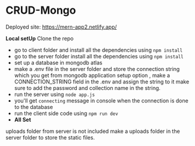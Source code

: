 ﻿# CRUD-Mongo
 Deployed site: https://mern-app2.netlify.app/
 
**Local setUp**
Clone the repo 
- go to client folder and install all the dependencies using ```npm install``` 
- go to the server folder install all the dependencies using ```npm install```
- set up a database in mongodb atlas  
- make a .env file in the server folder and store the connection string which you get from mongodb application setup option , make a CONNECTION_STRING field in the .env and assign the string to it make sure to add the password and collection name in the string.
- run the server using ```node app.js```
- you'll get ```connecting``` message in console when the connection is done to the database
- run the client side code using ```npm run dev```
- **All Set**

uploads folder from server is not included make a uploads folder in the server folder to store the static files.
